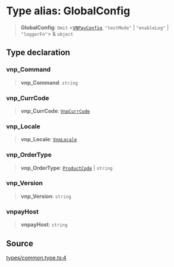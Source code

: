 # Type alias: GlobalConfig

> **GlobalConfig**: `Omit` \<[`VNPayConfig`](VNPayConfig.md), `"testMode"` \| `"enableLog"` \| `"loggerFn"`\> & `object`

## Type declaration

### vnp\_Command

> **vnp\_Command**: `string`

### vnp\_CurrCode

> **vnp\_CurrCode**: [`VnpCurrCode`](../enumerations/VnpCurrCode.md)

### vnp\_Locale

> **vnp\_Locale**: [`VnpLocale`](../enumerations/VnpLocale.md)

### vnp\_OrderType

> **vnp\_OrderType**: [`ProductCode`](../enumerations/ProductCode.md) \| `string`

### vnp\_Version

> **vnp\_Version**: `string`

### vnpayHost

> **vnpayHost**: `string`

## Source

[types/common.type.ts:4](https://github.com/lehuygiang28/vnpay/blob/e5d2c2c4802c32c8fbad34e0595b2cfeb2281905/src/types/common.type.ts#L4)
